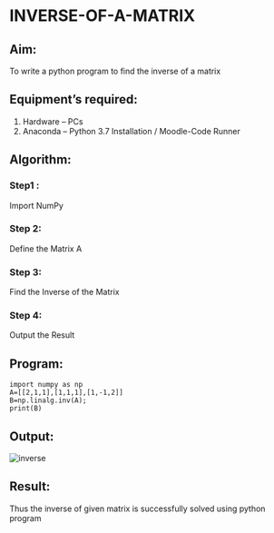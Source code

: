 # INVERSE-OF-A-MATRIX
## Aim:
To write a python program to find the inverse of a matrix
## Equipment’s required:
1. 	Hardware – PCs
2. 	Anaconda – Python 3.7 Installation / Moodle-Code Runner
## Algorithm:
### Step1 : 
 Import NumPy
### Step 2: 
Define the Matrix A
### Step 3: 
Find the Inverse of the Matrix
### Step 4: 
Output the Result

## Program:
``````
import numpy as np
A=[[2,1,1],[1,1,1],[1,-1,2]]
B=np.linalg.inv(A);
print(B)
``````
## Output:
![inverse](https://github.com/vinodhini-17/INVERSE-OF-A-MATRIX/assets/145742741/5ddf67b1-6593-49cd-b4e3-5374a000516b)

## Result:
Thus the inverse of given matrix is successfully solved using python program

